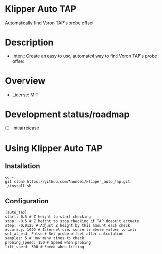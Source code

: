 # Klipper Auto TAP
 Automatically find Voron TAP's probe offset

# Description
 - Intent: Create an easy to use, automated way to find Voron TAP's probe offset

# Overview
 - License: MIT

# Development status/roadmap
 - [ ] Initial release

# Using Klipper Auto TAP
## Installation
```
cd ~
git clone https://github.com/Anonoei/klipper_auto_tap.git
./install.sh
```
## Configuration
```
[auto_tap]
start: 0.5 # Z height to start checking
stop: -0.5 # Z height to stop checking if TAP doesn't actuate
step: -0.0125 # Adjust Z height by this amount each check
accuracy: 1000 # Internal use, converts above values to ints
set_at_end: False # Set probe offset after calculation
samples: 5 # How many times to check
probing_speed: 150 # Speed when probing
lift_speed: 300 # Speed when lifting
```